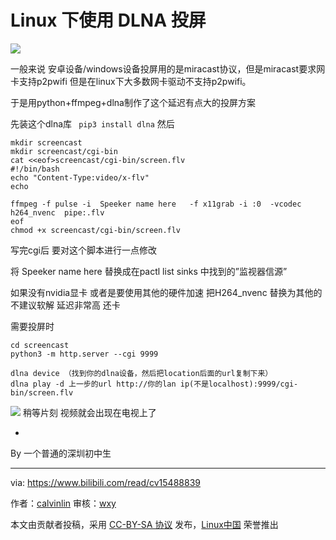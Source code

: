 Linux 下使用 DLNA 投屏
======



![](https://s3.bmp.ovh/imgs/2022/03/74888f6aed1cc398.png)


一般来说 安卓设备/windows设备投屏用的是miracast协议，但是miracast要求网卡支持p2pwifi 但是在linux下大多数网卡驱动不支持p2pwifi。

于是用python+ffmpeg+dlna制作了这个延迟有点大的投屏方案

先装这个dlna库
` pip3 install dlna`
然后
```
mkdir screencast
mkdir screencast/cgi-bin
cat <<eof>screencast/cgi-bin/screen.flv
#!/bin/bash
echo "Content-Type:video/x-flv"
echo

ffmpeg -f pulse -i  Speeker name here   -f x11grab -i :0  -vcodec h264_nvenc  pipe:.flv
eof
chmod +x screencast/cgi-bin/screen.flv 
```

写完cgi后 要对这个脚本进行一点修改

将 Speeker name here 替换成在pactl list sinks 中找到的”监视器信源”

如果没有nvidia显卡 或者是要使用其他的硬件加速 把H264_nvenc 替换为其他的 不建议软解 延迟非常高 还卡

需要投屏时 
```
cd screencast
python3 -m http.server --cgi 9999

dlna device （找到你的dlna设备，然后把location后面的url复制下来）
dlna play -d 上一步的url http://你的lan ip(不是localhost):9999/cgi-bin/screen.flv
```
![](https://s3.bmp.ovh/imgs/2022/03/74888f6aed1cc398.png)
稍等片刻 视频就会出现在电视上了


-
By 一个普通的深圳初中生

------

via: https://www.bilibili.com/read/cv15488839

作者：[calvinlin](https://space.bilibili.com/525982547)
审核：[wxy](https://github.com/wxy)

本文由贡献者投稿，采用 [CC-BY-SA 协议](https://creativecommons.org/licenses/by-sa/4.0/deed.zh) 发布，[Linux中国](https://linux.cn/) 荣誉推出

[1]: images/img001.png
[2]: 文内链接
[3]: images/img001.png

